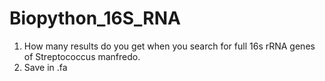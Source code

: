 # Biopython_16S_RNA

1. How many results do you get when you search for full 16s rRNA genes of Streptococcus manfredo.
2. Save in .fa
